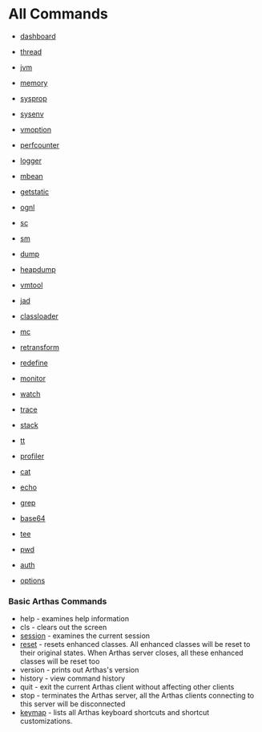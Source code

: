 All Commands 
=============

* [dashboard](dashboard.md)
* [thread](thread.md)
* [jvm](jvm.md)
* [memory](memory.md)
* [sysprop](sysprop.md)
* [sysenv](sysenv.md)
* [vmoption](vmoption.md)
* [perfcounter](perfcounter.md)
* [logger](logger.md)
* [mbean](mbean.md)
* [getstatic](getstatic.md)

* [ognl](ognl.md)

* [sc](sc.md)
* [sm](sm.md)
* [dump](dump.md)
* [heapdump](heapdump.md)
* [vmtool](vmtool.md)

* [jad](jad.md)
* [classloader](classloader.md)
* [mc](mc.md)
* [retransform](retransform.md)
* [redefine](redefine.md)

* [monitor](monitor.md)
* [watch](watch.md)
* [trace](trace.md)
* [stack](stack.md)
* [tt](tt.md)

* [profiler](profiler.md)

* [cat](cat.md)
* [echo](echo.md)
* [grep](grep.md)
* [base64](base64.md)
* [tee](tee.md)
* [pwd](pwd.md)
* [auth](auth.md)
* [options](options.md)


### Basic Arthas Commands

* help - examines help information
* cls - clears out the screen
* [session](session.md) - examines the current session
* [reset](reset.md) - resets enhanced classes. All enhanced classes will be reset to their original states. When Arthas server closes, all these enhanced classes will be reset too
* version - prints out Arthas's version
* history - view command history
* quit - exit the current Arthas client without affecting other clients
* stop - terminates the Arthas server, all the Arthas clients connecting to this server will be disconnected
* [keymap](keymap.md) - lists all Arthas keyboard shortcuts and shortcut customizations.



